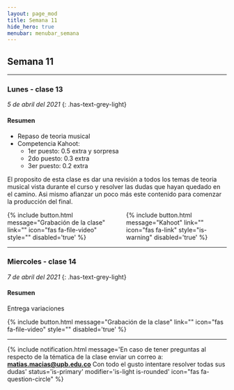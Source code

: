 ```yaml
---
layout: page_mod
title: Semana 11
hide_hero: true
menubar: menubar_semana
---
```


## Semana 11

---

### Lunes - clase 13

<!-- ignore-prettier-start -->

_5 de abril del 2021_
{: .has-text-grey-light}

<!-- ignore-prettier-end -->

#### Resumen

- Repaso de teoria musical
- Competencia Kahoot:
  - 1er puesto: 0.5 extra y sorpresa
  - 2do puesto: 0.3 extra
  - 3er puesto: 0.2 extra

El proposito de esta clase es dar una revisión a todos los temas de teoria musical vista durante el curso y resolver las dudas que hayan quedado en el camino. Asi mismo afianzar un poco más este contenido para comenzar la producción del final.

<div class='columns'>
    <div class='column'>
    {% include button.html
message="Grabación de la clase"
link=""
icon="fas fa-file-video"
style=""
disabled='true'
%}
    </div>
    <div class='column'>
    {% include button.html
message="Kahoot"
link=""
icon="fas fa-link"
style="is-warning"
disabled='true'
%}
    </div>
</div>

---

### Miercoles - clase 14

<!-- ignore-prettier-start -->

_7 de abril del 2021_
{: .has-text-grey-light}

<!-- ignore-prettier-end -->

#### Resumen

Entrega variaciones

{% include button.html
message="Grabación de la clase"
link=""
icon="fas fa-file-video"
style=""
disabled='true'
%}

---

{% include notification.html
message='En caso de tener preguntas al respecto de la tématica de la clase enviar un correo a: **matias.macias@upb.edu.co**
Con todo el gusto intentare resolver todas sus dudas'
status='is-primary'
modifier='is-light is-rounded'
icon="fas fa-question-circle"
%}
